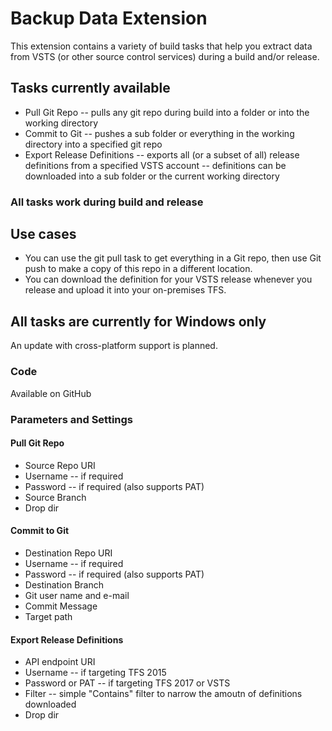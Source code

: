 # Backup Data Extension
This extension contains a variety of build tasks that help you extract data from VSTS (or other source control services) during a build and/or release.

## Tasks currently available

- Pull Git Repo
-- pulls any git repo during build into a folder or into the working directory
- Commit to Git
-- pushes a sub folder or everything in the working directory into a specified git repo
- Export Release Definitions
-- exports all (or a subset of all) release definitions from a specified VSTS account 
-- definitions can be downloaded into a sub folder or the current working directory

### All tasks work during build and release 

## Use cases

- You can use the git pull task to get everything in a Git repo, then use Git push to make a copy of this repo in a different location. 
- You can download the definition for your VSTS release whenever you release and upload it into your on-premises TFS.

## All tasks are currently for Windows only

An update with cross-platform support is planned. 

### Code

Available on GitHub

### Parameters and Settings

#### Pull Git Repo

- Source Repo URI
- Username 
-- if required
- Password 
-- if required (also supports PAT)
- Source Branch 
- Drop dir

#### Commit to Git

- Destination Repo URI
- Username 
-- if required
- Password 
-- if required (also supports PAT)
- Destination Branch
- Git user name and e-mail 
- Commit Message 
- Target path

#### Export Release Definitions

- API endpoint URI
- Username 
-- if targeting TFS 2015
- Password or PAT 
-- if targeting TFS 2017 or VSTS
- Filter
-- simple "Contains" filter to narrow the amoutn of definitions downloaded
- Drop dir